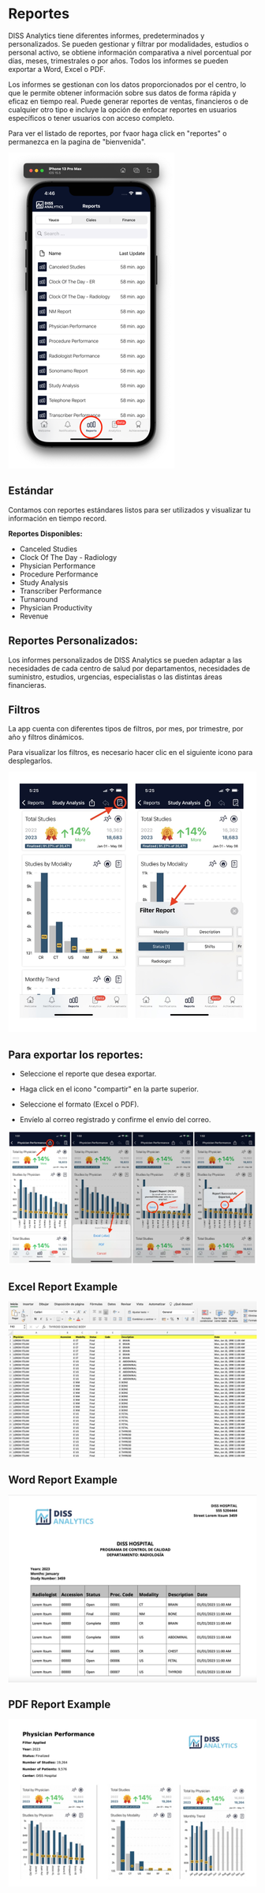 # Reportes

DISS Analytics tiene diferentes informes, predeterminados y personalizados. Se pueden gestionar y filtrar por modalidades, estudios o personal activo, se obtiene información comparativa a nivel porcentual por días, meses, trimestrales o por años. Todos los informes se pueden exportar a Word, Excel o PDF.

Los informes se gestionan con los datos proporcionados por el centro, lo que le permite obtener información sobre sus datos de forma rápida y eficaz en tiempo real. Puede generar reportes de ventas, financieros o de cualquier otro tipo e incluye la opción de enfocar reportes en usuarios específicos o tener usuarios con acceso completo.

Para ver el listado de reportes, por fvaor haga click en "reportes" o permanezca en la pagina de "bienvenida".

<img src="_media/reports.png" alt="Reports" />

## Estándar 

Contamos con reportes estándares listos para ser utilizados y visualizar tu información en tiempo record.

<strong>Reportes Disponibles: </strong>

- Canceled Studies
- Clock Of The Day - Radiology
- Physician Performance
- Procedure Performance
- Study Analysis
- Transcriber Performance
- Turnaround
- Physician Productivity
- Revenue

## Reportes Personalizados:

Los informes personalizados de DISS Analytics se pueden adaptar a las necesidades de cada centro de salud por departamentos, necesidades de suministro, estudios, urgencias, especialistas o las distintas áreas financieras.

## Filtros

La app cuenta con diferentes tipos de filtros, por mes, por trimestre, por año y filtros dinámicos.

Para visualizar los filtros, es necesario hacer clic en el siguiente icono para desplegarlos.

<img src= "_media/Filters.jpg" alt="" >

## Para exportar los reportes: 


* Seleccione el reporte que desea exportar.

* Haga click en el icono "compartir" en la parte superior. 

* Seleccione el formato (Excel o PDF).

* Envíelo al correo registrado y confirme el envío del correo.

<img src= "_media/Steps Report.jpeg" alt="" >

## Excel Report Example


<img src= "_media/Excel Report Example.jpg" alt="" >

## Word Report Example


<img src= "_media/word exportg Uodates.jpg" alt="" >

## PDF Report Example

<img src= "_media/Pdf Report Update 2.jpg" alt="" >